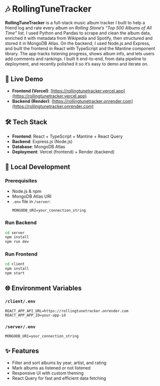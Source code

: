 # 🎶 RollingTuneTracker

**RollingTuneTracker** is a full-stack music album tracker I built to help a friend log and rate every album on *Rolling Stone’s “Top 500 Albums of All Time”* list. I used Python and Pandas to scrape and clean the album data, enriched it with metadata from Wikipedia and Spotify, then structured and stored it in MongoDB Atlas. On the backend, I used Node.js and Express, and built the frontend in React with TypeScript and the Mantine component library. The app tracks listening progress, shows album info, and lets users add comments and rankings. I built it end-to-end, from data pipeline to deployment, and recently polished it so it’s easy to demo and iterate on.

## 🚀 Live Demo

- **Frontend (Vercel)**: [https://rollingtunetracker.vercel.app](https://rollingtunetracker.vercel.app)
- **Backend (Render)**: [https://rollingtunetracker.onrender.com](https://rollingtunetracker.onrender.com)

## 🛠️ Tech Stack

- **Frontend**: React + TypeScript + Mantine + React Query
- **Backend**: Express.js (Node.js)
- **Database**: MongoDB Atlas
- **Deployment**: Vercel (frontend) + Render (backend)

## 🧪 Local Development

### Prerequisites

- Node.js & npm
- MongoDB Atlas URI
- `.env` file in `/server`:
  ```
  MONGODB_URI=your_connection_string
  ```

### Run Backend

```bash
cd server
npm install
npm run dev
```

### Run Frontend

```bash
cd client
npm install
npm start
```

## 🌐 Environment Variables

### `/client/.env`

```env
REACT_APP_API_URL=https://rollingtunetracker.onrender.com
REACT_APP_APP_ID=your-app-id
```

### `/server/.env`

```env
MONGODB_URI=your_connection_string
```

## ✨ Features

- Filter and sort albums by year, artist, and rating
- Mark albums as listened or not listened
- Responsive UI with custom theming
- React Query for fast and efficient data fetching
